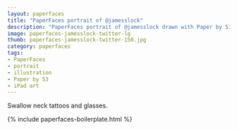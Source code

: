 ```yaml
---
layout: paperfaces
title: "PaperFaces portrait of @jamesslock"
description: "PaperFaces portrait of @jamesslock drawn with Paper by 53 on an iPad."
image: paperfaces-jamesslock-twitter-lg
thumb: paperfaces-jamesslock-twitter-150.jpg
category: paperfaces
tags: 
- PaperFaces
- portrait
- illustration
- Paper by 53
- iPad art
---
```


Swallow neck tattoos and glasses.

{% include paperfaces-boilerplate.html %}